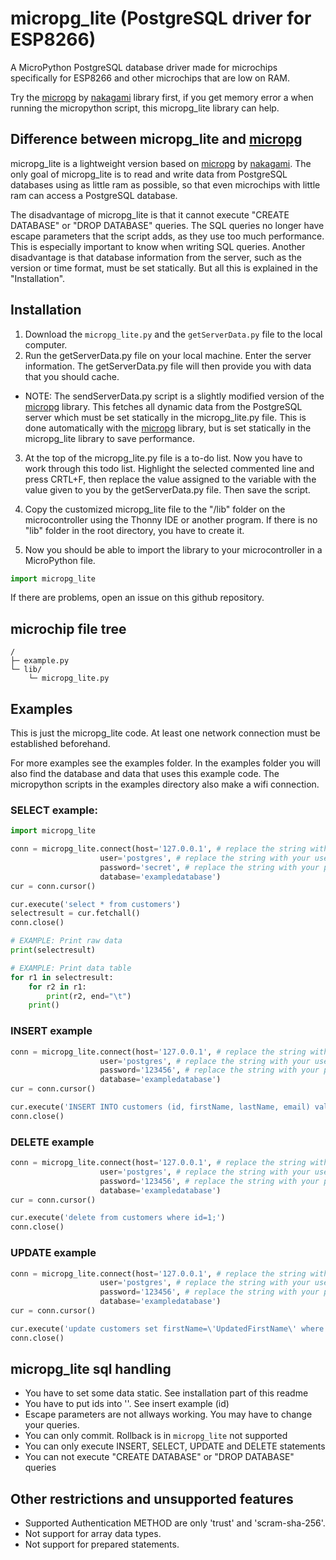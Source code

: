 # micropg_lite (PostgreSQL driver for ESP8266)

A MicroPython PostgreSQL database driver made for microchips specifically for ESP8266 and other microchips that are low on RAM.

Try the [micropg](https://github.com/nakagami/micropg) by [
nakagami](https://github.com/nakagami) library first, if you get memory error a when running the micropython script, this micropg_lite library can help.

## Difference between micropg_lite and [micropg](https://github.com/nakagami/micropg)

micropg_lite is a lightweight version based on [micropg](https://github.com/nakagami/micropg) by [
nakagami](https://github.com/nakagami). The only goal of micropg_lite is to read and write data from PostgreSQL databases using as little ram as possible, so that even microchips with little ram can access a PostgreSQL database.

The disadvantage of micropg_lite is that it cannot execute "CREATE DATABASE" or "DROP DATABASE" queries. The SQL queries no longer have escape parameters that the script adds, as they use too much performance. This is especially important to know when writing SQL queries. Another disadvantage is that database information from the server, such as the version or time format, must be set statically. But all this is explained in the "Installation".

## Installation

1. Download the `micropg_lite.py` and the `getServerData.py` file to the local computer.
2. Run the getServerData.py file on your local machine. Enter the server information. The getServerData.py file will then provide you with data that you should cache.

- NOTE: The sendServerData.py script is a slightly modified version of the [micropg](https://github.com/nakagami/micropg) library. This fetches all dynamic data from the PostgreSQL server which must be set statically in the micropg_lite.py file. This is done automatically with the [micropg](https://github.com/nakagami/micropg) library, but is set statically in the micropg_lite library to save performance.

3. At the top of the micropg_lite.py file is a to-do list. Now you have to work through this todo list. Highlight the selected commented line and press CRTL+F, then replace the value assigned to the variable with the value given to you by the getServerData.py file. Then save the script.

4. Copy the customized micropg_lite file to the "/lib" folder on the microcontroller using the Thonny IDE or another program. If there is no "lib" folder in the root directory, you have to create it.

5. Now you should be able to import the library to your microcontroller in a MicroPython file.

````python
import micropg_lite
````

If there are problems, open an issue on this github repository.

## microchip file tree
````
/
├─ example.py
└─ lib/
    └─ micropg_lite.py
````

## Examples
This is just the micropg_lite code. At least one network connection must be established beforehand. 

For more examples see the examples folder. In the examples folder you will also find the database and data that uses this example code. The micropython scripts in the examples directory also make a wifi connection.

### SELECT example:
````python
import micropg_lite

conn = micropg_lite.connect(host='127.0.0.1', # replace the string with your server ip-address
                    user='postgres', # replace the string with your user
                    password='secret', # replace the string with your password
                    database='exampledatabase')
cur = conn.cursor()

cur.execute('select * from customers')
selectresult = cur.fetchall()
conn.close()

# EXAMPLE: Print raw data
print(selectresult)

# EXAMPLE: Print data table
for r1 in selectresult:
    for r2 in r1:
        print(r2, end="\t")
    print()
````

### INSERT example
````python
conn = micropg_lite.connect(host='127.0.0.1', # replace the string with your server ip-address
                    user='postgres', # replace the string with your user
                    password='123456', # replace the string with your password
                    database='exampledatabase')
cur = conn.cursor()

cur.execute('INSERT INTO customers (id, firstName, lastName, email) values (%s, %s, %s, %s)', ['5', 'David', 'Wilson', 'david.wilson@example.com'])
conn.close()

````

### DELETE example
```` python
conn = micropg_lite.connect(host='127.0.0.1', # replace the string with your server ip-address
                    user='postgres', # replace the string with your user
                    password='123456', # replace the string with your password
                    database='exampledatabase')
cur = conn.cursor()

cur.execute('delete from customers where id=1;')
conn.close()

````

### UPDATE example
```` python
conn = micropg_lite.connect(host='127.0.0.1', # replace the string with your server ip-address
                    user='postgres', # replace the string with your user
                    password='123456', # replace the string with your password
                    database='exampledatabase')
cur = conn.cursor()

cur.execute('update customers set firstName=\'UpdatedFirstName\' where id=2;')
conn.close()
````

## micropg_lite sql handling
- You have to set some data static. See installation part of this readme
- You have to put ids into ''. See insert example (id)
- Escape parameters are not allways working. You may have to change your queries.
- You can only commit. Rollback is in `micropg_lite` not supported
- You can only execute INSERT, SELECT, UPDATE and DELETE statements
- You can not execute "CREATE DATABASE" or "DROP DATABASE" queries


## Other restrictions and unsupported features
- Supported Authentication METHOD are only 'trust' and 'scram-sha-256'.
- Not support for array data types.
- Not support for prepared statements.